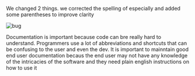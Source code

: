 We changed 2 things. we corrected the spelling of especially and added some parentheses to improve clarity

![bug](!bug.png)


Documentation is important because code can bre really hard to understand. Programmers use a lot of abbreviations and shortcuts that can be confusing to the user and even the dev. It is important to mainntain good end user documentation becaus the end user may not have any knowledge of the intricacies of the software and they need plain english instructions on how to use it
